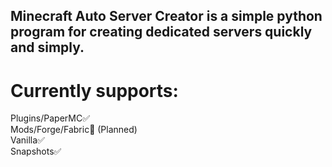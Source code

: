 ## Minecraft Auto Server Creator is a simple python program for creating dedicated servers quickly and simply.
# Currently supports:
  Plugins/PaperMC✅\
  Mods/Forge/Fabric🚧 (Planned)\
  Vanilla✅\
  Snapshots✅
